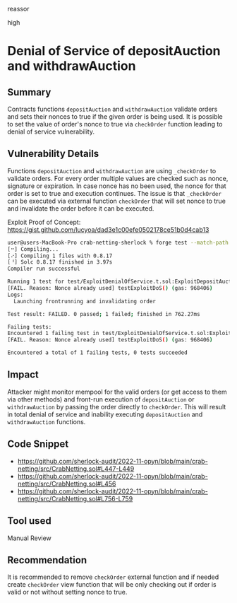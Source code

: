 reassor

high

# Denial of Service of depositAuction and withdrawAuction

## Summary
Contracts functions `depositAuction` and `withdrawAuction` validate orders and sets their nonces to true if the given order is being used. It is possible to set the value of order's nonce to true via `checkOrder` function leading to denial of service vulnerability.

## Vulnerability Details
Functions `depositAuction` and `withdrawAuction` are using `_checkOrder` to validate orders. For every order multiple values are checked such as nonce, signature or expiration. In case nonce has no been used, the nonce for that order is set to true and execution continues. The issue is that `_checkOrder` can be executed via external function `checkOrder` that will set nonce to true and invalidate the order before it can be executed.

Exploit Proof of Concept: https://gist.github.com/lucyoa/dad3e1c00efe0502178ce51b0d4cab13

```bash
user@users-MacBook-Pro crab-netting-sherlock % forge test --match-path test/ExploitDenialOfService.t.sol --ffi -vv
[⠒] Compiling...
[⠔] Compiling 1 files with 0.8.17
[⠘] Solc 0.8.17 finished in 3.97s
Compiler run successful

Running 1 test for test/ExploitDenialOfService.t.sol:ExploitDepositAuctionTest
[FAIL. Reason: Nonce already used] testExploitDoS() (gas: 968406)
Logs:
  Launching frontrunning and invalidating order

Test result: FAILED. 0 passed; 1 failed; finished in 762.27ms

Failing tests:
Encountered 1 failing test in test/ExploitDenialOfService.t.sol:ExploitDepositAuctionTest
[FAIL. Reason: Nonce already used] testExploitDoS() (gas: 968406)

Encountered a total of 1 failing tests, 0 tests succeeded
```

## Impact
Attacker might monitor mempool for the valid orders (or get access to them via other methods) and front-run execution of `depositAuction` or `withdrawAuction` by passing the order directly to `checkOrder`. This will result in total denial of service and inability executing `depositAuction` and `withdrawAuction` functions.

## Code Snippet

* https://github.com/sherlock-audit/2022-11-opyn/blob/main/crab-netting/src/CrabNetting.sol#L447-L449
* https://github.com/sherlock-audit/2022-11-opyn/blob/main/crab-netting/src/CrabNetting.sol#L456
* https://github.com/sherlock-audit/2022-11-opyn/blob/main/crab-netting/src/CrabNetting.sol#L756-L759

## Tool used
Manual Review

## Recommendation
It is recommended to remove `checkOrder` external function and if needed create `checkOrder` view function that will be only checking out if order is valid or not without setting nonce to true.